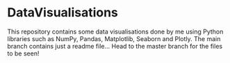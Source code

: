 # DataVisualisations

This repository contains some data visualisations done by me using Python libraries such as NumPy, Pandas, Matplotlib, Seaborn and Plotly.
The main branch contains just a readme file... Head to the master branch for the files to be seen!
